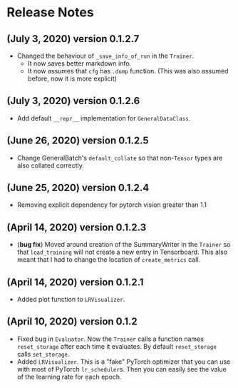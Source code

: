 # Release Notes

## (July 3, 2020) version 0.1.2.7
* Changed the behaviour of `_save_info_of_run` in the `Trainer`.
    * It now saves better markdown info.
    * It now assumes that `cfg` has `.dump` function. (This was also assumed before, now it is more explicit)

## (July 3, 2020) version 0.1.2.6
* Add default `__repr__` implementation for `GeneralDataClass`.

## (June 26, 2020) version 0.1.2.5
* Change GeneralBatch's `default_collate` so that non-`Tensor` types are also collated correctly.

## (June 25, 2020) version 0.1.2.4
* Removing explicit dependency for pytorch vision greater than 1.1

## (April 14, 2020) version 0.1.2.3
* (**bug fix**) Moved around creation of the SummaryWriter in the `Trainer` so that `load_training` will not create a new entry
in Tensorboard. This also meant that I had to change the location of `create_metrics` call.

## (April 14, 2020) version 0.1.2.1
* Added plot function to `LRVisualizer`.

## (April 10, 2020) version 0.1.2
* Fixed bug in `Evaluator`. Now the `Trainer` calls a function names `reset_storage` after each time it evaluates.
By default `reset_storage` calls `set_storage`.
*  Added `LRVisualizer`. This is a "fake" PyTorch optimizer that you can use with most of PyTorch `lr_scheduler`s.
Then you can easily see the value of the learning rate for each epoch.
